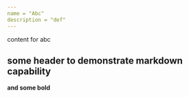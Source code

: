 ```yaml
---
name = "Abc"
description = "def"
---
```


content for abc

## some header to demonstrate markdown capability

**and some bold**
